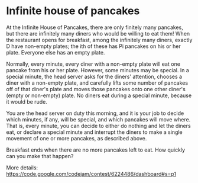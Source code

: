 # Infinite house of pancakes

At the Infinite House of Pancakes, there are only finitely many pancakes, but there are infinitely many diners who would be willing to eat them! When the restaurant opens for breakfast, among the infinitely many diners, exactly D have non-empty plates; the ith of these has Pi pancakes on his or her plate. Everyone else has an empty plate.

Normally, every minute, every diner with a non-empty plate will eat one pancake from his or her plate. However, some minutes may be special. In a special minute, the head server asks for the diners' attention, chooses a diner with a non-empty plate, and carefully lifts some number of pancakes off of that diner's plate and moves those pancakes onto one other diner's (empty or non-empty) plate. No diners eat during a special minute, because it would be rude.

You are the head server on duty this morning, and it is your job to decide which minutes, if any, will be special, and which pancakes will move where. That is, every minute, you can decide to either do nothing and let the diners eat, or declare a special minute and interrupt the diners to make a single movement of one or more pancakes, as described above.

Breakfast ends when there are no more pancakes left to eat. How quickly can you make that happen?

More details: https://code.google.com/codejam/contest/6224486/dashboard#s=p1